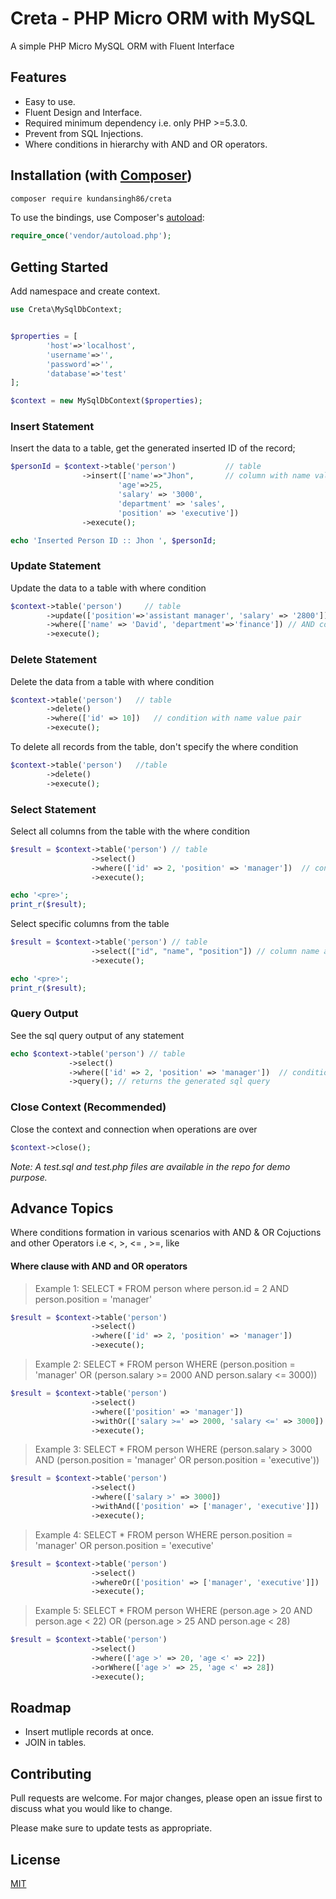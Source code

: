# Creta - PHP Micro ORM with MySQL
A simple PHP Micro MySQL ORM with Fluent Interface

## Features

- Easy to use.
- Fluent Design and Interface.
- Required minimum dependency i.e. only PHP >=5.3.0.
- Prevent from SQL Injections.
- Where conditions in hierarchy with AND and OR operators.

## Installation (with [Composer](https://getcomposer.org))

```bash
composer require kundansingh86/creta
```
To use the bindings, use Composer's [autoload](https://getcomposer.org/doc/01-basic-usage.md#autoloading):

```php
require_once('vendor/autoload.php');
```

## Getting Started

Add namespace and create context.

```php
use Creta\MySqlDbContext;


$properties = [
        'host'=>'localhost',
        'username'=>'',
        'password'=>'',
        'database'=>'test'
];

$context = new MySqlDbContext($properties);
```

### Insert Statement

Insert the data to a table, get the generated inserted ID of the record;

```php
$personId = $context->table('person')           // table 
                ->insert(['name'=>"Jhon",       // column with name value pair
                        'age'=>25, 
                        'salary' => '3000', 
                        'department' => 'sales', 
                        'position' => 'executive'])
                ->execute();

echo 'Inserted Person ID :: Jhon ', $personId; 
```

### Update Statement

Update the data to a table with where condition

```php
$context->table('person')     // table
        ->update(['position'=>'assistant manager', 'salary' => '2800'])     // column with name value pair
        ->where(['name' => 'David', 'department'=>'finance']) // AND condition with name value pair
        ->execute();
```

### Delete Statement

Delete the data from a table with where condition

```php
$context->table('person')   // table
        ->delete()
        ->where(['id' => 10])   // condition with name value pair
        ->execute();
```

To delete all records from the table, don't specify the where condition

```php
$context->table('person')   //table
        ->delete()
        ->execute();
```

### Select Statement

Select all columns from the table with the where condition

```php
$result = $context->table('person') // table
                  ->select()
                  ->where(['id' => 2, 'position' => 'manager'])  // condition with name value pair 
                  ->execute();

echo '<pre>';
print_r($result);
```

Select specific columns from the table

```php
$result = $context->table('person') // table
                  ->select(["id", "name", "position"]) // column name array
                  ->execute();

echo '<pre>';
print_r($result);
```

### Query Output

See the sql query output of any statement

```php
echo $context->table('person') // table
             ->select()
             ->where(['id' => 2, 'position' => 'manager'])  // condition with name value pair 
             ->query(); // returns the generated sql query
```

### Close Context (Recommended)

Close the context and connection when operations are over

```php
$context->close();
```
*Note: A test.sql and test.php files are available in the repo for demo purpose.*

## Advance Topics

Where conditions formation in various scenarios with AND & OR Cojuctions and other Operators i.e <, >, <= , >=, like

#### Where clause with AND and OR operators

> Example 1: SELECT * FROM person where person.id = 2 AND person.position = 'manager'

```php
$result = $context->table('person')
                  ->select()
                  ->where(['id' => 2, 'position' => 'manager'])  
                  ->execute();
```

> Example 2: SELECT * FROM person WHERE (person.position = 'manager' OR (person.salary >= 2000 AND person.salary <= 3000))

```php
$result = $context->table('person')
                  ->select()
                  ->where(['position' => 'manager'])
                  ->withOr(['salary >=' => 2000, 'salary <=' => 3000]) 
                  ->execute();
```

> Example 3: SELECT * FROM person WHERE (person.salary > 3000 AND (person.position = 'manager' OR person.position = 'executive'))

```php
$result = $context->table('person')
                  ->select()
                  ->where(['salary >' => 3000])
                  ->withAnd(['position' => ['manager', 'executive']]) 
                  ->execute();
```

> Example 4: SELECT * FROM person WHERE person.position = 'manager' OR person.position = 'executive'

```php
$result = $context->table('person')
                  ->select()
                  ->whereOr(['position' => ['manager', 'executive']]) 
                  ->execute();
```

> Example 5: SELECT * FROM person WHERE (person.age > 20 AND person.age < 22) OR (person.age > 25 AND person.age < 28)

```php
$result = $context->table('person')
                  ->select()
                  ->where(['age >' => 20, 'age <' => 22]) 
                  ->orWhere(['age >' => 25, 'age <' => 28])  
                  ->execute();
```

## Roadmap

- Insert mutliple records at once.
- JOIN in tables.

## Contributing

Pull requests are welcome. For major changes, please open an issue first to discuss what you would like to change.

Please make sure to update tests as appropriate.

## License

[MIT](https://choosealicense.com/licenses/mit/)